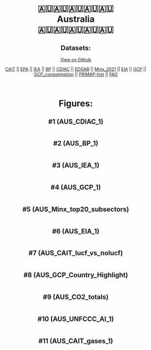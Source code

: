 
<center>
<h1 align="center">
🇦🇺🇦🇺🇦🇺🇦🇺🇦🇺
<br>
Australia
<br>
🇦🇺🇦🇺🇦🇺🇦🇺🇦🇺
</h1>
<h2>Datasets:</h2>
<p><a href="https://github.com/dquintani/GreenhouseData/tree/master/country_data/AUS_Australia/data">View on Github</a>
<br></p><p><a href="data/AUS_CAIT.csv">CAIT</a> || <a href="data/AUS_EPA.csv">EPA</a> || <a href="data/AUS_IEA.csv">IEA</a> || <a href="data/AUS_BP.csv">BP</a> || <a href="data/AUS_CDIAC.csv">CDIAC</a> || <a href="data/AUS_EDGAR.csv">EDGAR</a> || <a href="data/AUS_Minx_2021.csv">Minx_2021</a> || <a href="data/AUS_EIA.csv">EIA</a> || <a href="data/AUS_GCP.csv">GCP</a> || <a href="data/AUS_GCP_consupmption.csv">GCP_consupmption</a> || <a href="data/AUS_PRIMAP-hist.csv">PRIMAP-hist</a> || <a href="data/AUS_FAO.csv">FAO</a></p><p><br></p>
<h1>Figures:</h1><h2>#1 (AUS_CDIAC_1)</h2>
<p><img alt="" src="figures/AUS_CDIAC_1.png" /></p><h2>#2 (AUS_BP_1)</h2>
<p><img alt="" src="figures/AUS_BP_1.png" /></p><h2>#3 (AUS_IEA_1)</h2>
<p><img alt="" src="figures/AUS_IEA_1.png" /></p><h2>#4 (AUS_GCP_1)</h2>
<p><img alt="" src="figures/AUS_GCP_1.png" /></p><h2>#5 (AUS_Minx_top20_subsectors)</h2>
<p><img alt="" src="figures/AUS_Minx_top20_subsectors.png" /></p><h2>#6 (AUS_EIA_1)</h2>
<p><img alt="" src="figures/AUS_EIA_1.png" /></p><h2>#7 (AUS_CAIT_lucf_vs_nolucf)</h2>
<p><img alt="" src="figures/AUS_CAIT_lucf_vs_nolucf.png" /></p><h2>#8 (AUS_GCP_Country_Highlight)</h2>
<p><img alt="" src="figures/AUS_GCP_Country_Highlight.png" /></p><h2>#9 (AUS_CO2_totals)</h2>
<p><img alt="" src="figures/AUS_CO2_totals.png" /></p><h2>#10 (AUS_UNFCCC_AI_1)</h2>
<p><img alt="" src="figures/AUS_UNFCCC_AI_1.png" /></p><h2>#11 (AUS_CAIT_gases_1)</h2>
<p><img alt="" src="figures/AUS_CAIT_gases_1.png" /></p>